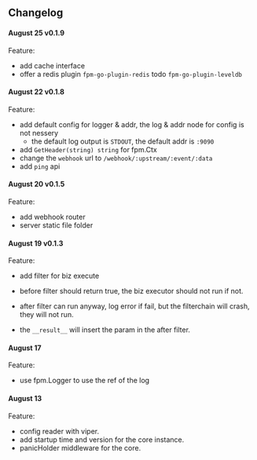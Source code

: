 ## Changelog

#### August 25 v0.1.9

Feature:
- add cache interface
- offer a redis plugin `fpm-go-plugin-redis` todo `fpm-go-plugin-leveldb`
#### August 22 v0.1.8

Feature:
- add default config for logger & addr, the log & addr node for config is not nessery
    - the default log output is `STDOUT`, the default addr is `:9090`
- add `GetHeader(string) string`  for fpm.Ctx
- change the `webhook` url to `/webhook/:upstream/:event/:data`
- add `ping` api

#### August 20 v0.1.5

Feature:
- add webhook router
- server static file folder

#### August 19 v0.1.3

Feature:
- add filter for biz execute
- before filter should return true, the biz executor should not run if not.
- after filter can run anyway, log error if fail, but the filterchain will crash, they will not run.

- the `__result__` will insert the param in the after filter.

#### August 17

Feature:
- use fpm.Logger to use the ref of the log

#### August 13

Feature:
- config reader with viper.
- add startup time and version for the core instance.
- panicHolder middleware for the core.